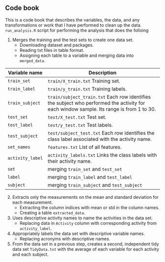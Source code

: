 ## Code book
This is a code book that describes the variables, the data, and any transformations or work that I have performed to clean up the data. `run_analysis.R` script for performing the analysis that does the folloing

1. Merges the training and the test sets to create one data set.
     * Downloading dataset and packages.
     * Reading txt files in table format.
     * Assigning each table to a variable and merging data into `merged_data`.
     
Variable name | Description
-- | --
`train_set` | `train/X_train.txt` Training set.
`train_label` | `train/y_train.txt` Training labels.
`train_subject` | `train/subject_train.txt` Each row identifies the subject who performed the activity for each window sample. Its range is from 1 to 30.
`test_set` | `test/X_test.txt` Test set.
`test_label` | `test/y_test.txt` Test labels.
`test_subject` | `test/subject_test.txt` Each row identifies the class label associated with the activity name.
`set_names` | `features.txt` List of all features.
`activity_label` | `activity_labels.txt` Links the class labels with their activity name.
`set` | merging `train_set` and `test_set`
`label` | merging `train_label` and `test_label`
`subject` | merging `train_subject` and `test_subject`

2. Extracts only the measurements on the mean and standard deviation for each measurement.
     * Extracting the column indices with mean or std in the column names.
     * Creating a table `extracted_data`.
3. Uses descriptive activity names to name the activities in the data set.
     * Replacing data in `Activity` column with corresponding activity from `activity_label`. 
4. Appropriately labels the data set with descriptive variable names.
     * Replacing acronyms with descriptive names. 
5. From the data set in a previous step, creates a second, independent tidy data set `TidyData.txt` with the average of each variable for each activity and each subject.